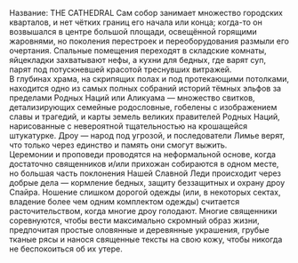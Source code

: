 Название: THE CATHEDRAL
Сам собор занимает множество городских кварталов, и нет чётких границ его начала или конца; когда-то он возвышался в центре большой площади, освещённой горящими жаровнями, но поколения перестроек и переоборудования размыли его очертания. Спальные помещения переходят в складские комнаты, яйцекладки захватывают нефы, а кухни для бедных, где варят суп, парят под потускневшей красотой треснувших витражей.  
В глубинах храма, на скрипящих полах и под протекающими потолками, находится одно из самых полных собраний историй тёмных эльфов за пределами Родных Наций или Аликуама — множество свитков, детализирующих семейные родословные, гобелены с изображением славы и трагедий, и карты земель великих правителей Родных Наций, нарисованные с невероятной тщательностью на крошащейся штукатурке. Дроу — народ под угрозой, и последователи Лимье верят, что только через единство и память они смогут выжить.  
Церемонии и проповеди проводятся на неформальной основе, когда достаточно священников и/или прихожан собираются в одном месте, но большая часть поклонения Нашей Славной Леди происходит через добрые дела — кормление бедных, защиту беззащитных и охрану дроу Спайра. Ношение слишком дорогой одежды (или, в некоторых сектах, владение более чем одним комплектом одежды) считается расточительством, когда многие дроу голодают. Многие священники соревнуются, чтобы вести максимально скромный образ жизни, предпочитая простые оловянные и деревянные украшения, грубые тканые рясы и нанося священные тексты на свою кожу, чтобы никогда не беспокоиться об их утере.